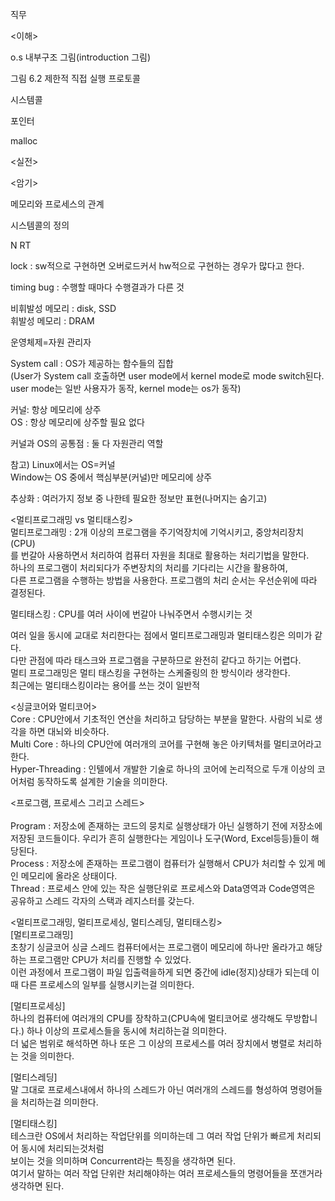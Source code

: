 직무


<이해>
 
o.s 내부구조 그림(introduction 그림)

그림 6.2 제한적 직접 실행 프로토콜

시스템콜

포인터

malloc


<실전>



<암기>

메모리와 프로세스의 관계

시스템콜의 정의


N RT

lock  : sw적으로 구현하면 오버로드커서 hw적으로 구현하는 경우가 많다고 한다.  

timing bug : 수행할 때마다 수행결과가 다른 것

비휘발성 메모리 : disk, SSD  
휘발성 메모리 : DRAM  

운영체제=자원 관리자

System call : OS가 제공하는 함수들의 집합<br>
(User가 System call 호출하면 user mode에서 kernel mode로 mode switch된다.<br>
user mode는 일반 사용자가 동작, kernel mode는 os가 동작)<br>


커널: 항상 메모리에 상주<br>
OS : 항상 메모리에 상주할 필요 없다

커널과 OS의 공통점 : 둘 다 자원관리 역할



참고) Linux에서는 OS=커널 <br>
Window는 OS 중에서 핵심부분(커널)만 메모리에 상주 

추상화 : 여러가지 정보 중 나한테 필요한 정보만 표현(나머지는 숨기고)


<멀티프로그래밍 vs 멀티태스킹><br>
멀티프로그래밍 : 2개 이상의 프로그램을 주기억장치에 기억시키고, 중앙처리장치(CPU)<br>
를 번갈아 사용하면서 처리하여 컴퓨터 자원을 최대로 활용하는 처리기법을 말한다. <br>
하나의 프로그램이 처리되다가 주변장치의 처리를 기다리는 시간을 활용하여, <br>
다른 프로그램을 수행하는 방법을 사용한다. 프로그램의 처리 순서는 우선순위에 따라 결정된다.<br>


멀티태스킹 : CPU를 여러  사이에 번갈아 나눠주면서 수행시키는 것<br>

여러 일을 동시에 교대로 처리한다는 점에서 멀티프로그래밍과 멀티태스킹은 의미가 같다.<br>
다만 관점에 따라 태스크와 프로그램을 구분하므로 완전히 같다고 하기는 어렵다.<br>
멀티 프로그래밍은 멀티 태스킹을 구현하는 스케줄링의 한 방식이라 생각한다.<br>
최근에는 멀티태스킹이라는 용어를 쓰는 것이 일반적<br>



<싱글코어와 멀티코어><br>
Core : CPU안에서 기초적인 연산을 처리하고 담당하는 부분을 말한다. 사람의 뇌로 생각을 하면 대뇌와 비슷하다.<br>
Multi Core : 하나의 CPU안에 여러개의 코어를 구현해 놓은 아키텍처를 멀티코어라고 한다.<br>
Hyper-Threading : 인텔에서 개발한 기술로 하나의 코어에 논리적으로 두개 이상의 코어처럼 동작하도록 설계한 기술을 의미한다.<br>


<프로그램, 프로세스 그리고 스레드><br>
<br>
Program : 저장소에 존재하는 코드의 뭉치로 실행상태가 아닌 실행하기 전에 저장소에 저장된 코드들이다. 우리가 흔히 실행한다는 게임이나 도구(Word, Excel등등)들이 해당된다.
<br>
Process : 저장소에 존재하는 프로그램이 컴퓨터가 실행해서 CPU가 처리할 수 있게 메인 메모리에 올라온 상태이다.
<br>
Thread : 프로세스 안에 있는 작은 실행단위로 프로세스와 Data영역과 Code영역은 공유하고 스레드 각자의 스택과 레지스터를 갖는다.


<멀티프로그래밍, 멀티프로세싱, 멀티스레딩, 멀티태스킹><br>
[멀티프로그래밍]<br>
초창기 싱글코어 싱글 스레드 컴퓨터에서는 프로그램이 메모리에 하나만 올라가고 해당하는 프로그램만 CPU가 처리를 진행할 수 있었다. <br>
이런 과정에서 프로그램이 파일 입출력을하게 되면 중간에 idle(정지)상태가 되는데 이 때 다른 프로세스의 일부를 실행시키는걸 의미한다.<br>

[멀티프로세싱]<br>
하나의 컴퓨터에 여러개의 CPU를 장착하고(CPU속에 멀티코어로 생각해도 무방합니다.) 하나 이상의 프로세스들을 동시에 처리하는걸 의미한다.<br>
더 넓은 범위로 해석하면 하나 또은 그 이상의 프로세스를 여러 장치에서 병렬로 처리하는 것을 의미한다.<br>

[멀티스레딩]<br>
말 그대로 프로세스내에서 하나의 스레드가 아닌 여러개의 스레드를 형성하여 명령어들을 처리하는걸 의미한다.<br>

[멀티태스킹]<br>
테스크란 OS에서 처리하는 작업단위를 의미하는데 그 여러 작업 단위가 빠르게 처리되어 동시에 처리되는것처럼 <br>
보이는 것을 의미하며 Concurrent라는 특징을 생각하면 된다.<br>
여기서 말하는 여러 작업 단위란 처리해야하는 여러 프로세스들의 명령어들을 쪼갠거라 생각하면 된다.<br>
